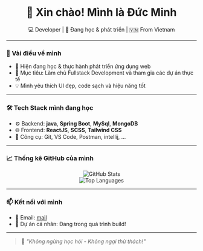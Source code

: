 <h1 align="center">👋 Xin chào! Mình là Đức Minh</h1>

<p align="center">
  💻 Developer | 🌱 Đang học & phát triển | 🇻🇳 From Vietnam
</p>

---

### 🚀 Vài điều về mình

- 🔭 Hiện đang học & thực hành phát triển ứng dụng web
- 🎯 Mục tiêu: Làm chủ Fullstack Development và tham gia các dự án thực tế
- 💡 Mình yêu thích UI đẹp, code sạch và hiệu năng tốt

---

### 🛠️ Tech Stack mình đang học

- ⚙️ Backend: **java**, **Spring Boot**, **MySql**, **MongoDB**
- 🌐 Frontend: **ReactJS**, **SCSS**, **Tailwind CSS**
- 🧰 Công cụ: Git, VS Code, Postman, intellij, ...

---

### 📈 Thống kê GitHub của mình

<p align="center">
  <img src="https://github-readme-stats.vercel.app/api?username=duc-minh-coder&show_icons=true&theme=gruvbox" alt="GitHub Stats" />
  <br />
  <img src="https://github-readme-stats.vercel.app/api/top-langs/?username=duc-minh-coder&layout=compact&theme=gruvbox" alt="Top Languages" />
</p>

---

### 📫 Kết nối với mình

- 📧 Email: [mail](mailto:minh1382005@gmail.com)
- 🧪 Dự án cá nhân: Đang trong quá trình build!

---

> 🧠 *"Không ngừng học hỏi - Không ngại thử thách!"*
